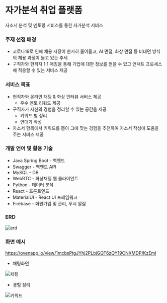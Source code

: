 # 자가분석 취업 플랫폼

자소서 분석 및 멘토링 서비스를 통한 자가분석 서비스

### 주제 선정 배경

- 코로나19로 인해 채용 시장이 현저히 줄어들고, AI 면접, 화상 면접 등 비대면 방식의 채용 과정이 늘고 있는 추세
- 구직자와 현직자 1:1 매칭을 통해 기업에 대한 정보를 얻을 수 있고 언택트 프로세스에 적응할 수 있는 서비스 제공

### 서비스 목표

- 현직자와 온라인 채팅 & 화상 인터뷰 서비스 제공
  - 우수 멘토 리워드 제공
- 구직자가 자신의 경험을 정리할 수 있는 공간을 제공
  - 키워드 별 정리
  - 연대기 작성
- 자소서 항목에서 키워드를 뽑아 그에 맞는 경험을 추천하여 자소서 작성에 도움을 주는 서비스 제공

### 개발 언어 및 활용 기술

- Java Spring Boot - 백엔드
- Swagger - 백엔드 API
- MySQL - DB
- WebRTC - 화상채팅 웹 클라이언트
- Python - 데이터 분석
- React - 프론트엔드
- MaterialUI - React UI 프레임워크
- Firebase - 회원가입 및 관리, 푸시 알람

### ERD

![erd](./readme-asset/db.png)

### 화면 예시

https://ovenapp.io/view/1mcbsPtgJYhj2PLbjGQT6zQY19CNXMDP/KzEmI

- 채팅화면

![채팅](./readme-asset/chat.png)

- 경험 정리

![키워드](./readme-asset/exp.png)